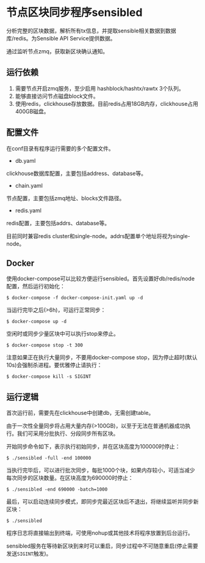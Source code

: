 
# 节点区块同步程序sensibled

分析完整的区块数据，解析所有tx信息，并提取sensible相关数据到数据库/redis。为Sensible API Service提供数据。

通过监听节点zmq，获取新区块确认通知。

## 运行依赖

1. 需要节点开启zmq服务，至少启用 hashblock/hashtx/rawtx 3个队列。
2. 能够直接访问节点磁盘block文件。
3. 使用redis，clickhouse存放数据。目前redis占用18GB内存，clickhouse占用400GB磁盘。


## 配置文件

在conf目录有程序运行需要的多个配置文件。

* db.yaml

clickhouse数据库配置，主要包括address、database等。

* chain.yaml

节点配置，主要包括zmq地址、blocks文件路径。

* redis.yaml

redis配置，主要包括addrs、database等。

目前同时兼容redis cluster和single-node。addrs配置单个地址将视为single-node。

## Docker

使用docker-compose可以比较方便运行sensibled。首先设置好db/redis/node配置，然后运行初始化：

	$ docker-compose -f docker-compose-init.yaml up -d

当运行完毕之后(>6h)，可运行正常同步：

	$ docker-compose up -d

空闲时或同步少量区块中可以执行stop来停止。

	$ docker-compose stop -t 300

注意如果正在执行大量同步，不要用docker-compose stop，因为停止超时(默认10s)会强制杀进程。要优雅停止请执行：

	$ docker-compose kill -s SIGINT


## 运行逻辑

首次运行前，需要先在clickhouse中创建db，无需创建table。

由于一次性全量同步将占用大量内存(>100GB)，以至于无法在普通机器成功执行。我们可采用分批执行、分段同步所有区块。

开始同步命令如下，表示执行初始同步，并在区块高度为100000时停止：

    $ ./sensibled -full -end 100000

当执行完毕后，可以进行批次同步，每批1000个块，如果内存较小，可适当减少每次同步的区块数量。在区块高度为690000时停止：

    $ ./sensibled -end 690000 -batch=1000

最后，可以启动连续同步模式，即同步完最近区块后不退出，将继续监听并同步新区块：

    $ ./sensibled

程序日志将直接输出到终端，可使用nohup或其他技术将程序放置到后台运行。

sensibled服务在等待新区块到来时可以重启，同步过程中不可随意重启(停止需要发送`SIGINT`触发)。
